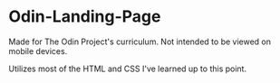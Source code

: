 # Odin-Landing-Page

Made for The Odin Project's curriculum. Not intended to be viewed on mobile devices.

Utilizes most of the HTML and CSS I've learned up to this point.
